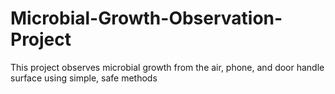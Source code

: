 # Microbial-Growth-Observation-Project
This project observes microbial growth from the air, phone, and door handle surface using simple, safe methods
